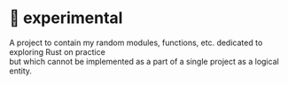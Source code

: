 # 🧪 experimental
A project to contain my random modules, functions, etc. dedicated to exploring Rust on practice 
<br>but which cannot be implemented as a part of a single project as a logical entity.
